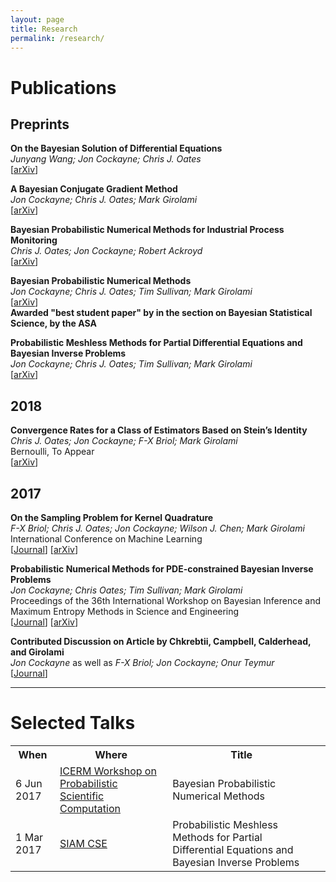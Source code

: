 ```yaml
---
layout: page
title: Research
permalink: /research/
---
```


# Publications

## Preprints

**On the Bayesian Solution of Differential Equations**  
*Junyang Wang; Jon Cockayne; Chris J. Oates*  
\[[arXiv](https://arxiv.org/abs/1805.07109)\]

**A Bayesian Conjugate Gradient Method**  
*Jon Cockayne; Chris J. Oates; Mark Girolami*  
\[[arXiv](http://arxiv.org/abs/1801.05242)\]

**Bayesian Probabilistic Numerical Methods for Industrial Process Monitoring**  
*Chris J. Oates; Jon Cockayne; Robert Ackroyd*  
\[[arXiv](https://arxiv.org/abs/1707.06107)]

**Bayesian Probabilistic Numerical Methods**  
*Jon Cockayne; Chris J. Oates; Tim Sullivan; Mark Girolami*  
\[[arXiv](http://arxiv.org/abs/1702.03673)\]  
**Awarded "best student paper" by in the section on Bayesian Statistical Science, by the ASA**

**Probabilistic Meshless Methods for Partial Differential Equations and Bayesian Inverse Problems**  
*Jon Cockayne; Chris J. Oates; Tim Sullivan; Mark Girolami*  
\[[arXiv](http://arxiv.org/abs/1605.07811)\]


## 2018
**Convergence Rates for a Class of Estimators Based on Stein’s Identity**  
*Chris J. Oates; Jon Cockayne; F-X Briol; Mark Girolami*  
Bernoulli, To Appear  
\[[arXiv](http://arxiv.org/abs/1603.03220)\]

## 2017

**On the Sampling Problem for Kernel Quadrature**  
*F-X Briol; Chris J. Oates; Jon Cockayne; Wilson J. Chen; Mark Girolami*  
International Conference on Machine Learning  
\[[Journal](http://proceedings.mlr.press/v70/briol17a.html)\]
\[[arXiv](https://arxiv.org/abs/1706.03369)]

**Probabilistic Numerical Methods for PDE-constrained Bayesian Inverse Problems**  
*Jon Cockayne; Chris Oates; Tim Sullivan; Mark Girolami*  
Proceedings of the 36th International Workshop on Bayesian Inference and Maximum Entropy Methods in Science and Engineering  
\[[Journal](http://aip.scitation.org/toc/apc/1853/1)\] \[[arXiv](https://arxiv.org/abs/1701.04006)\] 

**Contributed Discussion on Article by Chkrebtii, Campbell, Calderhead, and Girolami**  
*Jon Cockayne* as well as *F-X Briol; Jon Cockayne; Onur Teymur*  
\[[Journal](https://projecteuclid.org/euclid.ba/1480474950)\]




---

# Selected Talks

<table>
	<tr>
		<th>When</th>
		<th>Where</th>
		<th>Title</th>
		<th></th>
	</tr>
	<tr>
		<td>6 Jun 2017</td>
		<td>
			<a href="https://icerm.brown.edu/topical_workshops/tw17-4-psc/">
				ICERM Workshop on Probabilistic Scientific Computation
			</a>
		</td>
		<td>Bayesian Probabilistic Numerical Methods</td>
		<td>
			<a href="{{site.baseurl}}/resources/icerm_bpnm_2.pdf"><i class="fa fa-file-pdf-o" aria-hidden="true"></i></a>
			<a href="https://icerm.brown.edu/video_archive/#/play/1308"><i class="fa fa-video-camera" aria-hidden="true"></i></a>
		</td>
	</tr>
	<tr>
		<td>1 Mar 2017</td>
		<td>
			<a href="https://www.siam.org/meetings/cse17/">SIAM CSE</a>
		</td>
		<td>Probabilistic Meshless Methods for Partial Differential Equations and Bayesian Inverse Problems</td>
		<td>
			<a href="https://www.pathlms.com/siam/courses/4150/sections/5835/video_presentations/42666"><i class="fa fa-video-camera" aria-hidden="true"></i></a>	
		</td>
	</tr>
</table>

